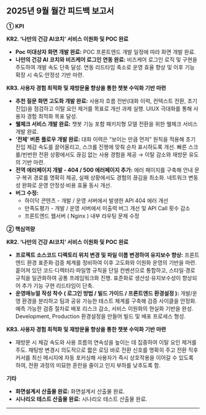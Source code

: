 ## 2025년 9월 월간 피드백 보고서

**① KPI**

**KR2. ‘나만의 건강 AI코치’ 서비스 이원화 및 POC 완료**

*   **Poc 미대상자 화면 개발 완료:** POC 프론트엔드 개발 일정에 따라 화면 개발 완료.
*   **나만의 건강 AI 코치와 비즈케어 로그인 연동 완료:** 비즈케어 로그인 로직 및 구현을 주도하여 개발 속도 단축 달성. 연동 리드타임 축소로 운영 효율 향상 및 이후 기능 확장 시 속도·안정성 기반 마련.

**KR3. 사용자 경험 최적화 및 재방문율 향상을 통한 챗봇 수익화 기반 마련**

*   **추천 질문 화면 고도화 개발 완료:** 사용자 흐름 전반(대화 이력, 컨텍스트 전환, 초기 진입)을 점검하고 이탈 요인 제거를 목표로 개선 과제 실행. UIUX 극대화를 통해 사용자 경험 최적화 목표 달성.
*   **웰체크 서비스 개발 완료:** 챗봇 기능 포함 패키지형 모델 전환을 위한 웰체크 서비스 개발 완료.
*   **‘전체’ 버튼 플로우 개발 완료:** 대화 이력은 “보이는 만큼 먼저” 원칙을 적용해 초기 진입 체감 속도를 끌어올리고, 스크롤 진행에 맞춰 순차 표시하도록 개선. 빠른 스크롤/빈번한 전환 상황에서도 끊김 없는 사용 경험을 제공 → 이탈 감소와 재방문 유도의 기반 마련.
*   **전역 에러페이지 개발 - 404 / 500 에러페이지 추가:** 에러 페이지를 구축해 안내 문구·복귀 경로를 명확히 제공, 실패 상황에서도 경험의 끊김을 최소화. 네트워크 변동성 완화로 운영 안정성·비용 효율 동시 개선.
*   **버그 수정:**
    *   하이닥 콘텐츠 - 개발 / 운영 서버에서 발생한 API 404 에러 개선
    *   만족도평가 - 개발 / 운영 서버에서 미출력 버그 개선 및 API Call 횟수 감소
    *   프론트엔드 웹서버 ( Nginx ) 내부 라우팅 문제 수정

**② 핵심역량**

**KR2. ‘나만의 건강 AI코치’ 서비스 이원화 및 POC 완료**

*   **프로젝트 소스코드 디렉토리 위치 변경 및 파일 이름 변경하여 유지보수 향상:** 프론트엔드 환경 표준화·검증 체계를 정비하여 이후 고도화와 이원화 운영의 기반을 마련. 흩어져 있던 코드·디렉터리·파일명 규칙을 단일 컨벤션으로 통합하고, 스타일·경로 규칙을 일관화하여 공통 프레임워크화 진행. 표준화로 생산성·유지보수성이 향상되어 추가 기능 구현 리드타임이 단축.
*   **운영매뉴얼 작성 착수 ( 로그인 방법 / 빌드 가이드 / 프론트엔드 환경설정 ):** 개발/운영 환경을 분리하고 팀과 공유 가능한 테스트 체계를 구축해 검증 사이클을 안정화. 예측 가능한 검증 절차로 배포 리스크 감소, 서비스 이원화의 현실화 기반을 완성. Development, Production 환경설정을 만들어 빌드 및 배포 프로세스 형성.

**KR3. 사용자 경험 최적화 및 재방문율 향상을 통한 챗봇 수익화 기반 마련**

*   재방문 시 체감 속도와 사용 흐름의 연속성을 높이는 데 집중하여 이탈 요인 제거를 주도. 채팅방 변경시 의도적으로 짧은 로딩 바로 전환 신호를 명확히 주고 전환 직후 커서를 최신 메시지에 자동 포커싱해 사용자가 즉시 상호작용을 이어갈 수 있도록 하여, 전환 과정의 미묘한 혼란을 줄이고 인지 부하를 낮추도록 함.

**기타**

*   **화면설계서 산출물 완료:** 화면설계서 산출물 완료.
*   **시나리오 테스트 산출물 완료:** 시나리오 테스트 산출물 완료.

---